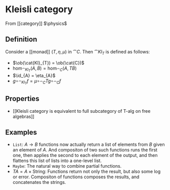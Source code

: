 # Kleisli category
From [[category]]
$\physics$
## Definition
Consider a [[monad]] $(T, \eta, \mu)$ in $\cat{C}$. Then $\cat{Kl}_{T}$ is defined as follows:
- $\ob(\cat{Kl}_{T}) = \ob(\cat{C})$
- $\hom_{\cat{Kl}_{T}}(A, B) = \hom_{\cat{C}}(A, TB)$
- $\id_{A} = \eta_{A}$
- $g \circ_{\cat{Kl}_{T}} f = \mu \circ_{\cat{C}} Tg \circ_{\cat{C}} f$

## Properties
- [[Kleisli category is equivalent to full subcategory of T-alg on free algebras]]

## Examples
- `List`: $A \to B$ functions now actually return a list of elements from $B$ given an element of $A$. And compositon of two such functions runs the first one, then applies the second to each element of the output, and then flattens this list of lists into a one-level list.
- `Maybe`: The natural way to combine partial functions.
- $TA = A \times \mathrm{String}$: Functions return not only the result, but also some log or error. Compositon of functions composes the results, and concatenates the strings.

